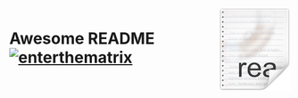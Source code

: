 <img src="readme.png" align="right" />

# Awesome README [![enterthematrix](https://cdn.rawgit.com/sindresorhus/awesome/d7305f38d29fed78fa85652e3a63e154dd8e8829/media/badge.svg)](https://github.com/enterthematrix)
